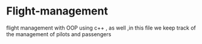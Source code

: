 # Flight-management
flight management with OOP using c++ , as well ,in this file we keep track of the management of pilots and passengers

